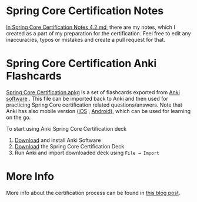 # Spring Core Certification Notes
[In Spring Core Certification Notes 4.2.md](https://github.com/vojtechruz/spring-core-cert-notes-4.2/blob/master/Spring%20Core%20Certification%20Notes%204.2.md), there are my notes, which I created as a part of my preparation for the certification. Feel free to edit any inaccuracies,
typos or mistakes and create a pull request for that.

# Spring Core Certification Anki Flashcards
[Spring Core Certification.apkg](https://github.com/vojtechruz/spring-core-cert-notes-4.2/blob/master/Spring%20Core%20Certification.apkg) is a set of flashcards exported from [Anki software](http://ankisrs.net/) .
This file can be imported back to Anki and then used for practicing Spring Core certification related questions/answers.
Note that Anki has also mobile version ([iOS](https://itunes.apple.com/us/app/ankimobile-flashcards/id373493387?mt=8&ign-mpt=uo%3D4) , [Android](https://play.google.com/store/apps/details?id=com.ichi2.anki)), which can be used for learning on the go.

To start using Anki Spring Core Certification deck

1. [Download](http://ankisrs.net/) and install Anki Software
2. [Download](https://github.com/vojtechruz/spring-core-cert-notes-4.2/raw/master/Spring%20Core%20Certification.apkg) the Spring Core Certification Deck
3. Run Anki and import downloaded deck using `File → Import`

# More Info
More info about the certification process can be found in [this blog post](https://www.vojtechruzicka.com/exam-notes-pivotal-certified-spring-professional/).
